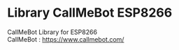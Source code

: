 # Library CallMeBot ESP8266  
CallMeBot Library for ESP8266   
CallMeBot : https://www.callmebot.com/